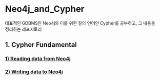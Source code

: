 # Neo4j_and_Cypher
대표적인 GDBMS인 Neo4j와 이를 위한 질의 언어인 Cypher를 공부하고, 그 내용을 정리하는 레포지토리

## 1. Cypher Fundamental

### <a href='https://github.com/KevinTheRainmaker/Neo4j_and_Cypher/tree/main/Cypher-Fundamental/Reading-data-from-Neo4j'>1) Reading data from Neo4j</a>
### <a href='https://github.com/KevinTheRainmaker/Neo4j_and_Cypher'>2) Writing data to Neo4j</a>
